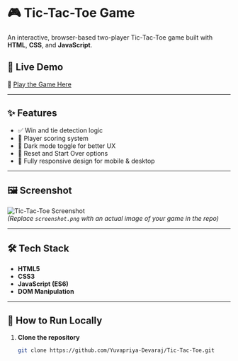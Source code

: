 # 🎮 Tic-Tac-Toe Game

An interactive, browser-based two-player Tic-Tac-Toe game built with **HTML**, **CSS**, and **JavaScript**.

## 🚀 Live Demo
🔗 [Play the Game Here](https://yuvapriya-devaraj.github.io/Tic-Tac-Toe/)

---

## ✨ Features
- ✅ Win and tie detection logic
- 🎯 Player scoring system
- 🌙 Dark mode toggle for better UX
- 🔄 Reset and Start Over options
- 📱 Fully responsive design for mobile & desktop

---

## 🖼 Screenshot
![Tic-Tac-Toe Screenshot](screenshot.png)  
*(Replace `screenshot.png` with an actual image of your game in the repo)*

---

## 🛠 Tech Stack
- **HTML5**
- **CSS3**
- **JavaScript (ES6)**
- **DOM Manipulation**

---

## 📂 How to Run Locally
1. **Clone the repository**
   ```bash
   git clone https://github.com/Yuvapriya-Devaraj/Tic-Tac-Toe.git
